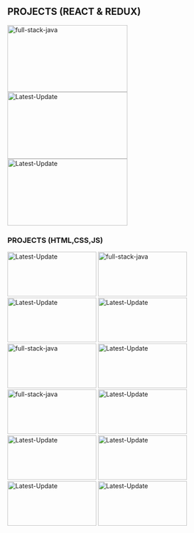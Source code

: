 ## PROJECTS (REACT & REDUX)
<a href="./"><img alt="full-stack-java"  width="270px" height="150px"  src="https://github.com/user-attachments/assets/c441eae9-e433-4215-bdaf-56ec09d65434"/></a> 
<a href="#"><img alt="Latest-Update"  width="270px" height="150px"    src="https://github.com/user-attachments/assets/9049d6d4-009b-4ba6-9d02-cc1d950d1e71" /></a>
<a href="#"><img alt="Latest-Update"  width="270px" height="150px"  src="https://github.com/user-attachments/assets/dbe4486f-854a-493d-b1a5-778bf4e1f1af" /></a>
### PROJECTS (HTML,CSS,JS)
  <a href="https://imageconverterrd.vercel.app/"><img alt="Latest-Update"  width="200px" height="100px"  src="https://github.com/user-attachments/assets/dbe4486f-854a-493d-b1a5-778bf4e1f1af" /></a>
  <a href="https://digitaltimer.vercel.app/"><img alt="full-stack-java" width="200px" height="100px"  src="https://github.com/user-attachments/assets/d4a0dbce-38dc-49af-bddb-b3020ca63d48"/></a> 
  <a href="https://democodestores.vercel.app/"><img alt="Latest-Update"  width="200px" height="100px"    src="https://github.com/user-attachments/assets/3ee3927a-49d2-4096-9a71-a2a29f1b44cd" /></a>
  <a href="https://gradientcolorpicker.vercel.app/"><img alt="Latest-Update"  width="200px" height="100px"   src="https://github.com/user-attachments/assets/3461e7f3-95e1-4c92-8ebc-91e66fb8b587" /></a>
  <a href="https://periodictablerd.vercel.app/"><img alt="full-stack-java" width="200px" height="100px"  src="https://github.com/user-attachments/assets/188041a6-75ca-43fc-a478-9b99ac108525"/></a>
  <a href="https://csstests.vercel.app/"><img alt="Latest-Update" width="200px" height="100px" src="https://github.com/user-attachments/assets/39d2f259-0000-455c-8e61-3a356ad79222" /></a>
  <a href="https://gsaptests.vercel.app/"><img alt="full-stack-java" width="200px" height="100px"  src="https://github.com/user-attachments/assets/9d929be5-bf23-49d6-afd0-b9ffc3353ee5"/></a> 
  <a href="https://onlinecalls.vercel.app/"><img alt="Latest-Update" width="200px" height="100px"   src="https://github.com/user-attachments/assets/fd4b8570-ac69-4675-9c9a-47ed28b9f5d2" /></a> 
  <a href="https://todord.vercel.app/"><img alt="Latest-Update" width="200px" height="100px"   src="https://github.com/user-attachments/assets/789a3a25-412a-416e-855b-0e1db1ee5853" /></a> 
  <a href="https://randomjokesrd.vercel.app/"><img alt="Latest-Update"  width="200px" height="100px" src="https://github.com/user-attachments/assets/2755ce7f-463c-4d47-a38d-649c15de0708" /></a> 
  <a href="https://digitalclockrd.vercel.app/"><img alt="Latest-Update" width="200px" height="100px"  src="https://github.com/user-attachments/assets/edfb1c9b-1b53-476a-8539-b4e59b6ec5ad" /></a>
  <a href="https://digitalclockrd.vercel.app/"><img alt="Latest-Update" width="200px" height="100px"  src="https://github.com/user-attachments/assets/edfb1c9b-1b53-476a-8539-b4e59b6ec5ad" /></a>





